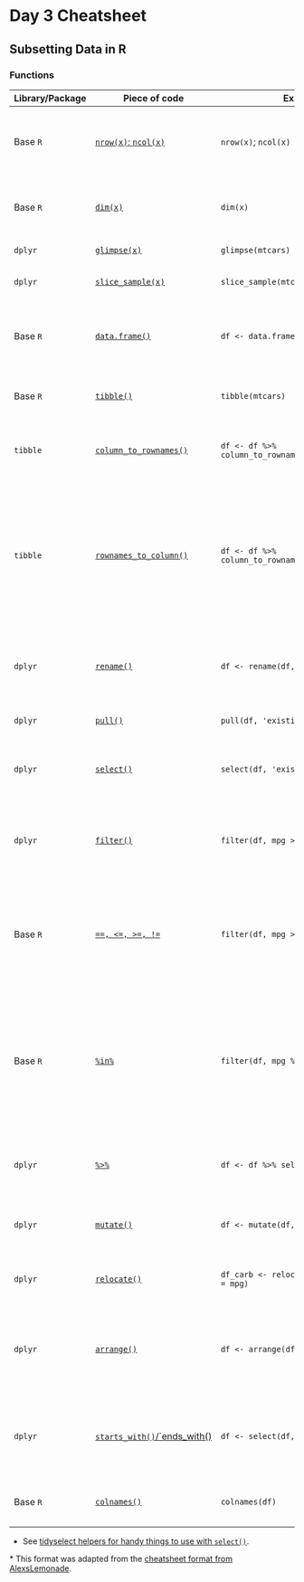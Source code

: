 # Day 3 Cheatsheet

## Subsetting Data in R

### Functions
|Library/Package|Piece of code|Example of usage|What it does|
|---------------|-------------|----------------|-------------|
| Base `R`| [`nrow(x)`; `ncol(x)`](https://www.rdocumentation.org/packages/base/versions/3.6.2/topics/nrow) | `nrow(x)`; `ncol(x)`| Get the number of rows and the number of columns in an object `x`, respectively.|
| Base `R`| [`dim(x)`](https://www.rdocumentation.org/packages/base/versions/3.6.2/topics/dim)|`dim(x)`| Get the number of rows _and_ number of columns in an object `x`|
| `dplyr`| [`glimpse(x)`](https://www.rdocumentation.org/packages/base/versions/3.6.2/topics/dim)|`glimpse(mtcars)`| Get an overview of data frame `x`|
| `dplyr`| [`slice_sample(x)`](https://www.rdocumentation.org/packages/base/versions/3.6.2/topics/dim)|`slice_sample(mtcars)`| See a random subset of the rows of `x`|
| Base `R`| [`data.frame()`](https://www.rdocumentation.org/packages/base/versions/3.6.2/topics/data.frame)| `df <- data.frame(1:3)`| Creates a data frame where the named arguments will be the same length.|
| Base `R`| [`tibble()`](https://www.rdocumentation.org/packages/base/versions/3.6.2/topics/data.frame)| `tibble(mtcars)`| Creates a tibble from a data.frame or matrix. |
| `tibble`| [`column_to_rownames()`](https://www.rdocumentation.org/packages/tibble/versions/1.4.2/topics/rownames) | `df <- df %>% column_to_rownames('existing_variable_name')`| Transforms an existing column called by a string into the rownames.|
| `tibble`| [`rownames_to_column()`](https://www.rdocumentation.org/packages/tibble/versions/1.4.2/topics/rownames)|`df <- df %>% column_to_rownames('new_variable_name')`| Transforms the rownames of a data frame into a column (which is added to the start of the data frame).  The string supplied as an argument will be the name of the new column.|
| `dplyr`| [`rename()`](https://www.rdocumentation.org/packages/dplyr/versions/0.7.8/topics/select)|`df <- rename(df, MPG = mpg)`| Renames designated columns while keeping all variables of the data.frame |
| `dplyr`| [`pull()`](https://dplyr.tidyverse.org/reference/pull.html)|`pull(df, 'existing_variable_name')`| Extract a column as a vector |
| `dplyr`| [`select()`](https://www.rdocumentation.org/packages/dplyr/versions/0.7.8/topics/select)|`select(df, 'existing_variable_name')`| Selects columns that match the specified argument|
| `dplyr`| [`filter()`](https://www.rdocumentation.org/packages/dplyr/versions/0.7.8/topics/filter)|`filter(df, mpg > 20)`| Returns a subset of rows matching the conditions of the specified logical argument|
| Base `R`| [`==, <=, >=, !=`](https://stat.ethz.ch/R-manual/R-devel/library/base/html/Comparison.html)|`filter(df, mpg > 20)`| These are binary operators which allow for the comparison of values in an object. They are handy for use with `filter()`|
| Base `R`| [`%in%`](http://www.datasciencemadesimple.com/in-operator-in-r/)|`filter(df, mpg %in% c(20,21,22))`| Checks if the given value(s) on the left side of the operator are in the vector or other R object defined on the right side of the operator. It returns a logical `TRUE` or `FALSE` statement.|
| `dplyr`| [`%>%`](https://www.rdocumentation.org/packages/magrittr/versions/1.5/topics/%25%26gt%3B%25)|`df <- df %>% select('new_variable_name')`| Funnels a data.frame through tidyverse operations |
| `dplyr`| [`mutate()`](https://www.rdocumentation.org/packages/dplyr/versions/0.7.8/topics/mutate)| `df <- mutate(df, newcol = wt/2.2)`| Adds a new column that is a function of existing columns|
| `dplyr`| [`relocate()`](https://dplyr.tidyverse.org/reference/relocate.html)| `df_carb <- relocate(.data = df, wt, .before = mpg)`| Reorder columns in a data frame or tibble|
| `dplyr`| [`arrange()`](https://www.rdocumentation.org/packages/dplyr/versions/0.7.8/topics/arrange)| `df <- arrange(df, mpg)`| Reorders rows in ascending order. `arrange(desc())` would reorder rows in descending order.|
| `dplyr`| [`starts_with()`/`ends_with()](https://tidyselect.r-lib.org/reference/starts_with.html)| `df <- select(df, starts_with("B"), year)`|This function allows you to select columns based on a particular column name pattern. 
| Base `R`| [`colnames()`](https://www.rdocumentation.org/packages/base/versions/3.6.2/topics/row%2Bcolnames)|`colnames(df)`| Gets or sets the column names of a matrix or data frame.|

- See [tidyselect helpers for handy things to use with `select()`](https://dplyr.tidyverse.org/reference/dplyr_tidy_select.html).

\* This format was adapted from the [cheatsheet format from AlexsLemonade](https://github.com/AlexsLemonade/training-modules/tree/master/module-cheatsheets).
